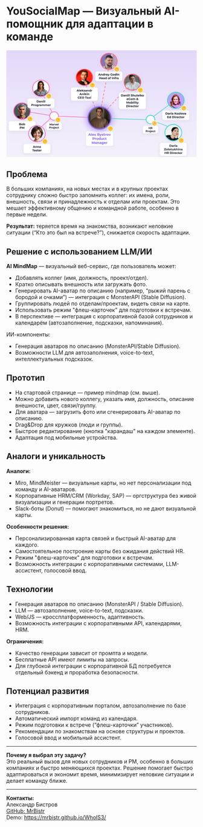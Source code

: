 # YouSocialMap — Визуальный AI-помощник для адаптации в команде

![Пример социальной карты](img/socialmap-demo-preview.png)

## Проблема

В больших компаниях, на новых местах и в крупных проектах сотруднику сложно быстро запомнить коллег: их имена, роли, внешность, связи и принадлежность к отделам или проектам. Это мешает эффективному общению и командной работе, особенно в первые недели.

**Результат:** теряется время на знакомства, возникают неловкие ситуации (“Кто это был на встрече?”), снижается скорость адаптации.

## Решение с использованием LLM/ИИ

**AI MindMap** — визуальный веб-сервис, где пользователь может:

- Добавлять коллег (имя, должность, проект/отдел).
- Кратко описывать внешность или загружать фото.
- Генерировать AI-аватар по описанию (например, “рыжий парень с бородой и очками”) — интеграция с MonsterAPI (Stable Diffusion).
- Группировать людей по отделам/проектам, видеть связи на карте.
- Использовать режим "флеш-карточек" для подготовки к встречам.
- В перспективе — интеграция с корпоративной базой сотрудников и календарём (автозаполнение, подсказки, напоминания).

ИИ-компоненты:
- Генерация аватаров по описанию (MonsterAPI/Stable Diffusion).
- Возможности LLM для автозаполнения, voice-to-text, интеллектуальных подсказок.

## Прототип

- На стартовой странице — пример mindmap (см. выше).
- Можно добавить нового коллегу, указать имя, должность, описание внешности, цвет, связи/группу.
- Для аватара — загрузить фото или сгенерировать AI-аватар по описанию.
- Drag&Drop для кружков (люди и группы).
- Быстрое редактирование (кнопка "карандаш" на каждом элементе).
- Адаптация под мобильные устройства.

## Аналоги и уникальность

**Аналоги:**
- Miro, MindMeister — визуальные карты, но нет персонализации под команду и AI-аватаров.
- Корпоративные HRM/CRM (Workday, SAP) — оргструктура без живой визуализации и генерации портретов.
- Slack-боты (Donut) — помогают знакомиться, но не дают визуальной карты.

**Особенности решения:**
- Персонализированная карта связей и быстрый AI-аватар для каждого.
- Самостоятельное построение карты без ожидания действий HR.
- Режим "флеш-карточек" для подготовки к встречам.
- Возможность интеграции с корпоративными системами, LLM-ассистент, голосовой ввод.

## Технологии

- Генерация аватаров по описанию (MonsterAPI / Stable Diffusion).
- LLM — автозаполнение, voice-to-text, подсказки.
- Web/JS — кроссплатформенность, адаптивность.
- Возможность интеграции с корпоративными API, календарями, HRM.

**Ограничения:**
- Качество генерации зависит от промпта и модели.
- Бесплатные API имеют лимиты на запросы.
- Для глубокой интеграции с корпоративной БД потребуется отдельный бэкенд и проработка безопасности.

## Потенциал развития

- Интеграция с корпоративным порталом, автозаполнение по базе сотрудников.
- Автоматический импорт команд из календаря.
- Режим подготовки к встрече (“флеш-карточки” участников).
- Рекомендации по знакомствам на основе структуры и проектов.
- Голосовой ввод и мобильный ассистент.

---

**Почему я выбрал эту задачу?**  
Это реальный вызов для новых сотрудников и PM, особенно в больших компаниях и быстро меняющихся проектах. Решение помогает быстро адаптироваться и экономит время, минимизирует неловкие ситуации и делает команду ближе.

---

**Контакты:**  
Александр Бистров  
[GitHub: MrBistr](https://github.com/MrBistr)  
Demo: https://mrbistr.github.io/WhoIS3/ 
